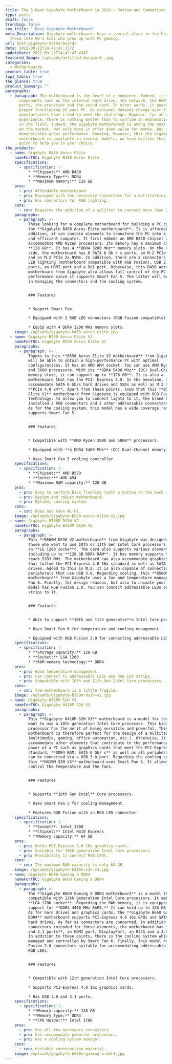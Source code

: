 ```yaml
---
title: The 5 Best Gigabyte Motherboard in 2023 – Review and Comparison
type: posts
draft: false
trending: false
seo_title: " Best Gigabyte Motherboard"
meta_Description: Gigabyte motherboards have a special place in the hearts of
  those late 90's kids who grew up with PC gaming.
url: best-gigabyte-motherboards
date: 2022-09-22T14:42:47.377Z
updateDate: 2022-09-22T14:42:47.434Z
featured_Image: /uploads/untitled-design-6-.jpg
categories:
  - Motherboards
product_table: true
top3_table: true
the_glance: true
product_Summary: ""
paragraphs:
  - paragraph: The motherboard is the heart of a computer. Indeed, it manages many
      components such as the internal hard drive, the network, the RAM, the USB
      ports, the processor and the sound card. In other words, it guarantees the
      proper functioning of your PC. As consumer demands change over time, many
      manufacturers have tried to meet the challenge. However, for an optimal
      experience, there is nothing better than to confide in emblematic brands
      in the field. Indeed, the Gigabyte motherboard is among the most popular
      on the market. Not only does it offer good value for money, but it also
      demonstrates great performance. Knowing, however, that the Gigabyte gaming
      motherboard is available in several models, we have written this buying
      guide to help you in your choice.
the_products:
  - name: Gigabyte B450 Aorus Elite
    nameForTOC: Gigabyte B450 Aorus Elite
    specifications:
      - specification: |-
          * **Chipset:** AMD B450
          * **Memory Type**: DDR4
          * **Maximum memory:** 128 GB
    pros:
      - pro: Affordable motherboard.
      - pro: Equipped with the necessary connectors for a multitasking PC.
      - pro: Has connectors for RGB lighting.
    cons:
      - con: Requires the addition of a splitter to connect more than 2 fans.
    paragraphs:
      - paragraph: >-
          Those looking for a complete motherboard for building a PC can turn to
          the **Gigabyte B450 Aorus Elite motherboard**. It is affordable, in
          addition, it can contain elements to transform the PC into a powerful
          and efficient computer. It first embeds an AMD B450 chipset and can
          accommodate AMD Ryzen processors. Its memory has a maximum capacity of
          **128 GB**. It has 4 **DDR4 3200 MHz** memory slots. On the connector
          side, the motherboard has 6 SATA 6 Gb / s ports, an M.2 PCIe 4x NVMe
          and an M.2 PCIe 2x NVMe. In addition, there are 2 connectors for RGB
          LED lighting (motherboard compatible with RGB Fusion), USB 2.0 and 3.0
          ports, an HDMI port and a DVI port. Otherwise, this B450 Aorus Elite
          motherboard from Gigabyte also allows full control of the PC's
          performance since it supports Smart Fan 5. The latter will be useful
          in managing the connectors and the cooling system.


          ### Features


          * Support Smart Fan.

          * Equipped with 2 RGB LED connectors (RGB Fusion compatible).

          * Equip with 4 DDR4 3200 MHz memory slots.
    image: /uploads/gigabyte-b450-aorus-elite.jpg
  - name: Gigabyte B550 Aorus Elite V2
    nameForTOC: Gigabyte B550 Aorus Elite V2
    paragraphs:
      - paragraph: >-
          Thanks to this **B550 Aorus Elite V2 motherboard** from Gigabyte, you
          will be able to obtain a high-performance PC with optimal
          configurations. It has an AMD AM4 socket. You can use AMD Ryzen 3000
          and 5000 processors. With its **DDR4 5400 MHz** (OC) Dual-Channel
          memory slots, it can support up to **128 GB**. It is also a
          motherboard that has the PCI- Express 4.0. In the meantime, it can
          accommodate SATA 6 Gb/s hard drives and SSDs as well as M.2 SATA and
          **PCIe 4.0 x4**. Apart from these points, know that this **B550 Aorus
          Elite V2** motherboard from Gigabyte is equipped with RGB Fusion 2.0
          technology. To allow you to connect lights to it, the brand has
          installed 2 RGB connectors and 2 other addressable connectors on it.
          As for the cooling system, this model has a wide coverage radiator and
          supports Smart Fan 5.


          ### Features


          * Compatible with **AMD Ryzen 3000 and 5000** processors.

          * Equipped with **4 DDR4 5400 MHz** (OC) Dual-Channel memory slots.

          * Uses Smart Fan 5 cooling controller.
    specifications:
      - specification: |-
          * **Chipset:** AMD B550
          * **Socket:** AMD AM4
          * **Maximum RAM capacity:** 128 GB
    pros:
      - pro: Easy to perform Bios flashing (with a button on the back or via a USB key).
      - pro: Design and robust motherboard.
      - pro: Optimal cooling system.
    cons:
      - con: Does not have Wi-Fi.
    image: /uploads/gigabyte-b550-aorus-elite-v2.jpg
  - name: Gigabyte B560M DS3H V2
    nameForTOC: Gigabyte B560M DS3H V2
    paragraphs:
      - paragraph: >-
          This **B560M DS3H V2 motherboard** from Gigabyte was designed for
          those who want to use 10th or 11th Gen Intel Core processors. It uses
          an **LG 1200 socke**t. The card also supports various elements,
          including up to **128 GB DDR4 RAM**. It has memory supports that can
          reach 5333 MHz. The motherboard can also accommodate graphics cards
          that follow the PCI-Express 4.0 16x standard as well as SATA 6 Gb/s
          drives. Added to this is M.2. It is also capable of connecting to
          peripherals that use USB 3.0. Regarding cooling, this **B560M DS3H
          motherboard** from Gigabyte uses a fan and temperature manager: Smart
          Fan 6. Finally, for design reasons, but also to animate your PC, this
          model has RGB Fusion 2.0. You can connect addressable LEDs or RGB LED
          strips to it.


          ### Features


          * Able to support **10th and 11th generatio**n Intel Core processors.

          * Uses Smart Fan 6 for temperature and cooling management.

          * Equipped with RGB Fusion 2.0 for connecting addressable LEDs and RGB LED strips.
    specifications:
      - specification: |-
          * **Storage capacity:** 128 GB
          * **Socket:** LGA 1200
          * **RAM memory technology:** DDR4
    pros:
      - pro: Good temperature management.
      - pro: Can connect to addressable LEDs and RGB LED strips.
      - pro: Compatible with 10th and 11th Gen Intel Core processors.
    cons:
      - con: The motherboard is a little fragile.
    image: /uploads/gigabyte-b560m-ds3h-v2.jpg
  - name: Gigabyte H410M S2H V3
    nameForTOC: Gigabyte H410M S2H V3
    paragraphs:
      - paragraph: >-
          This **Gigabyte H410M S2H V3** motherboard is a model for those who
          want to use a 10th generation Intel Core processor. This kind of
          processor has the merit of being versatile and powerful. This
          motherboard is therefore perfect for the design of a multitasking PC
          (multimedia, gaming, office automation, etc.). Otherwise, it can also
          accommodate other elements that contribute to the performance and
          power of a PC such as graphics cards that meet the PCI-Express 3.0 16x
          standard, **DDR4 RAM, SATA 6 Gb/ s** as well as all peripherals that
          can be connected via a USB 3.0 port. Regarding the cooling system,
          this **H410M S2H V3** motherboard uses Smart Fan 5. It allows you to
          control the temperature and the fans.


          ### Features


          * Supports **10th Gen Intel** Core processors.

          * Uses Smart Fan 5 for cooling management.

          * Features RGB Fusion with an RGB LED connector.
    specifications:
      - specification: |-
          * **Socket**: Intel 1200
          * **Chipset:** Intel H410 Express
          * **Memory capacity:** 64 GB
    pros:
      - pro: Holds PCI-Express 3.0 16x graphics cards.
      - pro: Suitable for 10th generation Intel Core processors.
      - pro: Possibility to connect RGB LEDs.
    cons:
      - con: The maximum RAM capacity is only 64 GB.
    image: /uploads/gigabyte-h410m-s2h-v3.jpg
  - name: Gigabyte B660 Gaming X DDR4
    nameForTOC: Gigabyte B660 Gaming X DDR4
    paragraphs:
      - paragraph: >-
          The **Gigabyte B660 Gaming X DDR4 motherboard** is a model that is
          compatible with 12th generation Intel Core processors. It embeds an
          **LGA 1700 socket**. Regarding the RAM memory, it is equipped with
          support for **DDR3 4400 MHz RAMS.** It can hold up to 128 GB of RAM.
          As for hard drives and graphics cards, the **Gigabyte B660 Gaming X
          DDR4** motherboard supports PCI-Express 4.0 16x GPUs and SATA 6Gb/s
          hard drives. As far as connectors are concerned, in addition to the
          connectors intended for these elements, the motherboard has **USB 3.0
          and 3.1 ports**, an HDMI port, DisplayPort, an RJ45 and a 3.5 mm jack.
          In addition to these points, there is the cooling system which is
          managed and controlled by Smart Fan 6. Finally, this model has RGB
          Fusion 2.0 connectors suitable for accommodating addressable LEDs and
          RGB LEDs.


          ### Features


          * Compatible with 12th generation Intel Core processors.

          * Supports PCI-Express 4.0 16x graphics cards.

          * Has USB 3.0 and 3.1 ports.
    specifications:
      - specification: |-
          * **Memory capacity:** 128 GB
          * **Memory Type:** DDR4
          * **CPU Holder:** Intel 1700
    pros:
      - pro: Has all the necessary connectors.
      - pro: Can accommodate powerful processors.
      - pro: Has a cooling system manager.
    cons:
      - con: Unstable construction material.
    image: /uploads/gigabyte-b660m-gaming-x-ddr4.jpg
---
```

